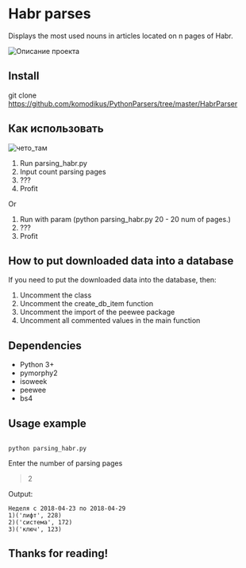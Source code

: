 Habr parses
=====================
Displays the most used nouns in articles located on n pages of Habr.

![Описание проекта](http://picua.org/img/2017-04/27/5i4u3amhjov9hkmcy0knrgfco.jpg)

Install
-----------------------------------
git clone https://github.com/komodikus/PythonParsers/tree/master/HabrParser

Как использовать
-----------------------------------
![чето_там](http://s8.favim.com/orig/141228/gif-puppy-Favim.com-2342718.gif)
1) Run parsing_habr.py 
2) Input count parsing pages
3) ???
4) Profit

Or

1) Run with param (python parsing_habr.py 20 - 20 num of pages.)
3) ???
4) Profit

How to put downloaded data into a database
-----------------------------------
If you need to put the downloaded data into the database, then:
1) Uncomment the class
2) Uncomment the create_db_item function
3) Uncomment the import of the peewee package
4) Uncomment all commented values ​​in the main function

Dependencies
-----------------------------------
* Python 3+
* pymorphy2
* isoweek
* peewee
* bs4

Usage example
-----------------------------------
```

python parsing_habr.py
```


Enter the number of parsing pages

> 2

Output:

```
Неделя с 2018-04-23 по 2018-04-29
1)('лифт', 228)
2)('система', 172)
3)('ключ', 123)
```


Thanks for reading!
-----------------------------------





